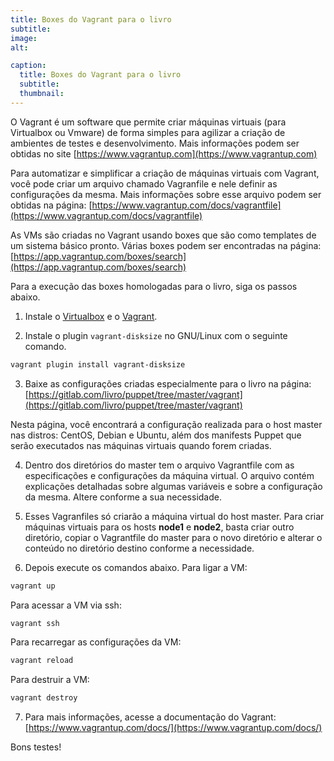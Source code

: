 ```yaml
---
title: Boxes do Vagrant para o livro
subtitle:
image:
alt:

caption:
  title: Boxes do Vagrant para o livro
  subtitle:
  thumbnail:
---
```

O Vagrant é um software que permite criar máquinas virtuais (para Virtualbox ou Vmware) de forma simples para agilizar a criação de ambientes de testes e desenvolvimento. Mais informações podem ser obtidas no site [https://www.vagrantup.com](https://www.vagrantup.com)

Para automatizar e simplificar a criação de máquinas virtuais com Vagrant, você pode criar um arquivo chamado Vagranfile e nele definir as configurações da mesma. Mais informações sobre esse arquivo podem ser obtidas na página: [https://www.vagrantup.com/docs/vagrantfile](https://www.vagrantup.com/docs/vagrantfile)

As VMs são criadas no Vagrant usando boxes que são como templates de um sistema básico pronto. Várias boxes podem ser encontradas na página: [https://app.vagrantup.com/boxes/search](https://app.vagrantup.com/boxes/search)

Para a execução das boxes homologadas para o livro, siga os passos abaixo.

1) Instale o [Virtualbox](https://www.virtualbox.org/wiki/Downloads) e o [Vagrant](https://www.vagrantup.com/downloads.html).

2) Instale o plugin ``vagrant-disksize`` no GNU/Linux com o seguinte comando.

```bash
vagrant plugin install vagrant-disksize
```

3) Baixe as configurações criadas especialmente para o livro na página: [https://gitlab.com/livro/puppet/tree/master/vagrant](https://gitlab.com/livro/puppet/tree/master/vagrant)

Nesta página, você encontrará a configuração realizada para o host master nas distros: CentOS, Debian e Ubuntu, além dos manifests Puppet que serão executados nas máquinas virtuais quando forem criadas.

4) Dentro dos diretórios do master tem o arquivo Vagrantfile com as especificações e configurações da máquina virtual. O arquivo contém explicações detalhadas sobre algumas variáveis e sobre a configuração da mesma. Altere conforme a sua necessidade.

5) Esses Vagranfiles só criarão a máquina virtual do host master. Para criar máquinas virtuais para os hosts **node1** e **node2**, basta criar outro diretório, copiar o Vagrantfile do master para o novo diretório e alterar o conteúdo no diretório destino conforme a necessidade.

6) Depois execute os comandos abaixo.
Para ligar a VM:

```bash
vagrant up
```

Para acessar a VM via ssh:

```bash
vagrant ssh
```

Para recarregar as configurações da VM:

```bash
vagrant reload
```

Para destruir a VM:

```bash
vagrant destroy
```

7) Para mais informações, acesse a documentação do Vagrant: [https://www.vagrantup.com/docs/](https://www.vagrantup.com/docs/)

Bons testes!
